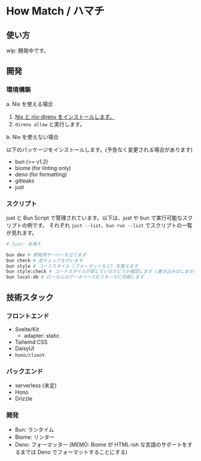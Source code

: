 # How Match / ハマチ

## 使い方

wip: 開発中です。

## 開発

### 環境構築

a. Nix を使える場合

1. [Nix と nix-direnv をインストールします。](./docs/install-nix.md)
1. `direnv allow` と実行します。

b. Nix を使えない場合

以下のパッケージをインストールします。(予告なく変更される場合があります)

- bun (>= v1.2)
- biome (for linting only)
- deno (for formatting)
- gitleaks
- just

### スクリプト

just と Bun Script で管理されています。以下は、just や bun で実行可能なスクリプトの例です。
それぞれ `just --list`、`bun run --list` でスクリプトの一覧が見れます。

```sh
# Just: 未導入

bun dev # 開発用サーバーを立てます
bun check # 型チェックを行います
bun style # コードスタイル (フォーマットなど) を整えます
bun style:check # コードスタイルが即しているかどうか確認します (書き込みはしません)。
bun local-db # ローカルのデータベースをスキーマに同期します
```

## 技術スタック

### フロントエンド

- Svelte/Kit
  - adapter: static
- Tailwind CSS
- DaisyUI
- `hono/client`

### バックエンド

- serverless (未定)
- Hono
- Drizzle

### 開発

- Bun: ランタイム
- Biome: リンター
- Deno: フォーマッター (MEMO: Biome が HTML-ish な言語のサポートをするまでは Deno でフォーマットすることにする)
